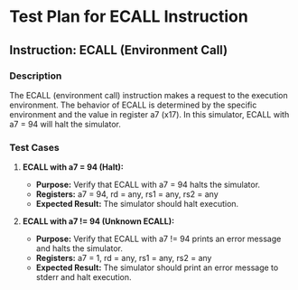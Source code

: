 # Test Plan for ECALL Instruction

## Instruction: ECALL (Environment Call)

### Description
The ECALL (environment call) instruction makes a request to the execution environment. The behavior of ECALL is determined by the specific environment and the value in register a7 (x17). In this simulator, ECALL with a7 = 94 will halt the simulator.

### Test Cases

1.  **ECALL with a7 = 94 (Halt):**
    -   **Purpose:** Verify that ECALL with a7 = 94 halts the simulator.
    -   **Registers:** a7 = 94, rd = any, rs1 = any, rs2 = any
    -   **Expected Result:** The simulator should halt execution.

2.  **ECALL with a7 != 94 (Unknown ECALL):**
    -   **Purpose:** Verify that ECALL with a7 != 94 prints an error message and halts the simulator.
    -   **Registers:** a7 = 1, rd = any, rs1 = any, rs2 = any
    -   **Expected Result:** The simulator should print an error message to stderr and halt execution.
